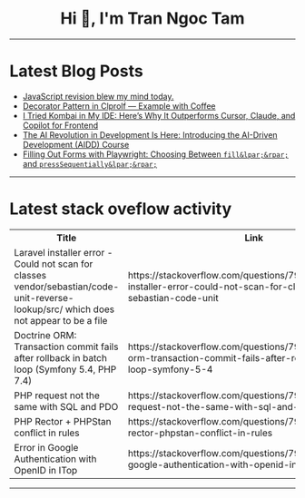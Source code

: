 <h1 align="center">Hi 👋, I'm Tran Ngoc Tam</h1>

---

# Latest Blog Posts 
<!-- BLOG-POST-LIST:START -->
- [JavaScript revision blew my mind today.](https://dev.to/yashi_srivastava_9166487c/javascript-revision-blew-my-mind-today-3db)
- [Decorator Pattern in Clprolf — Example with Coffee](https://dev.to/charles_koffler_bcabc582b/decorator-pattern-in-clprolf-example-with-coffee-3pol)
- [I Tried Kombai in My IDE: Here’s Why It Outperforms Cursor, Claude, and Copilot for Frontend](https://dev.to/envitab/i-tried-kombai-in-my-ide-heres-why-it-outperforms-cursor-claude-and-copilot-for-frontend-26cg)
- [The AI Revolution in Development Is Here: Introducing the AI-Driven Development &lpar;AIDD&rpar; Course](https://dev.to/chiara_porcelli_df7ef20dc/the-ai-revolution-in-development-is-here-introducing-the-ai-driven-development-aidd-course-5829)
- [Filling Out Forms with Playwright: Choosing Between `fill&lpar;&rpar;` and `pressSequentially&lpar;&rpar;`](https://dev.to/nocnica/filling-out-forms-with-playwright-choosing-between-fill-and-presssequentially-3m4d)
<!-- BLOG-POST-LIST:END -->

---

# Latest stack oveflow activity
<table>
  <tr><th>Title</th><th>Link</th></tr>
  <!-- STACKOVERFLOW:START --><tr><td>Laravel installer error - Could not scan for classes vendor/sebastian/code-unit-reverse-lookup/src/ which does not appear to be a file</td><td>https://stackoverflow.com/questions/79779218/laravel-installer-error-could-not-scan-for-classes-vendor-sebastian-code-unit</td></tr><tr><td>Doctrine ORM: Transaction commit fails after rollback in batch loop &lpar;Symfony 5.4, PHP 7.4&rpar;</td><td>https://stackoverflow.com/questions/79779193/doctrine-orm-transaction-commit-fails-after-rollback-in-batch-loop-symfony-5-4</td></tr><tr><td>PHP request not the same with SQL and PDO</td><td>https://stackoverflow.com/questions/79779188/php-request-not-the-same-with-sql-and-pdo</td></tr><tr><td>PHP Rector + PHPStan conflict in rules</td><td>https://stackoverflow.com/questions/79779018/php-rector-phpstan-conflict-in-rules</td></tr><tr><td>Error in Google Authentication with OpenID in ITop</td><td>https://stackoverflow.com/questions/79778981/error-in-google-authentication-with-openid-in-itop</td></tr><!-- STACKOVERFLOW:END -->
</table>

---


